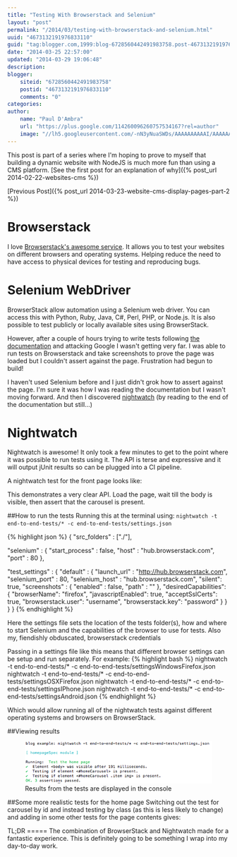```yaml
---
title: "Testing With Browserstack and Selenium"
layout: "post"
permalink: "/2014/03/testing-with-browserstack-and-selenium.html"
uuid: "4673132191976833110"
guid: "tag:blogger.com,1999:blog-6728560442491983758.post-4673132191976833110"
date: "2014-03-25 22:57:00"
updated: "2014-03-29 19:06:48"
description: 
blogger:
    siteid: "6728560442491983758"
    postid: "4673132191976833110"
    comments: "0"
categories: 
author: 
    name: "Paul D'Ambra"
    url: "https://plus.google.com/114260096260757534167?rel=author"
    image: "//lh5.googleusercontent.com/-nN3yNuaSWDs/AAAAAAAAAAI/AAAAAAAABQU/ESeyTW5Duf0/s512-c/photo.jpg"
---
```


This post is part of a series where I'm hoping to prove to myself that building a dynamic website with NodeJS is much more fun than using a CMS platform. [See the first post for an explanation of why]({% post_url 2014-02-22-websites-cms %})

[Previous Post]({% post_url 2014-03-23-website-cms-display-pages-part-2 %})

Browserstack
============
I love [Browserstack's awesome service](http://www.browserstack.com/). It allows you to test your websites on different browsers and operating systems. Helping reduce the need to have access to physical devices for testing and reproducing bugs.

<!--more-->

Selenium WebDriver
==================
BrowserStack allow automation using a Selenium web driver. You can access this with Python, Ruby, Java, C#, Perl, PHP, or Node.js. It is also possible to test publicly or locally available sites using BrowserStack.

However, after a couple of hours trying to write tests following <a href="http://www.browserstack.com/automate/node" target="_blank">the documentation</a> and attacking Google I wasn't getting very far. I was able to run tests on Browserstack and take screenshots to prove the page was loaded but I couldn't assert against the page. Frustration had begun to build!

I haven't used Selenium before and I just didn't grok how to assert against the page. I'm sure it was how I was reading the documentation but I wasn't moving forward. And then I discovered <a href="http://nightwatchjs.org/" target="_blank">nightwatch</a> (by reading to the end of the documentation but still...)

Nightwatch
==========
Nightwatch is awesome! It only took a few minutes to get to the point where it was possible to run tests using it. The API is terse and expressive and it will output jUnit results so can be plugged into a CI pipeline.

A nightwatch test for the front page looks like:
<script src="http://gist-it.appspot.com/github/pauldambra/omniclopse/blob/ba6e169be1043f88ce5482eddd55a065648e9ba2/end-to-end-tests/homepageSpec.js"></script> This demonstrates a very clear API. Load the page, wait till the body is visible, then assert that the carousel is present. 

##How to run the tests
Running this at the terminal using:
`nightwatch -t end-to-end-tests/* -c end-to-end-tests/settings.json`

{% highlight json %}
{
  "src_folders" : ["./"],

  "selenium" : {
    "start_process" : false,
    "host" : "hub.browserstack.com",
    "port" : 80
  },

  "test_settings" : {
    "default" : {
      "launch_url" : "http://hub.browserstack.com",
      "selenium_port"  : 80,
      "selenium_host"  : "hub.browserstack.com",
      "silent": true,
      "screenshots" : {
        "enabled" : false,
        "path" : ""
      },
      "desiredCapabilities": {
        "browserName": "firefox",
        "javascriptEnabled": true,
        "acceptSslCerts": true,
        "browserstack.user": "username",
        "browserstack.key": "password"
      }
    }
  }
}
{% endhighlight %}

Here the settings file sets the location of the tests folder(s), how and where to start Selenium and the capabilities of the browser to use for tests. Also my, fiendishly obduscated, browserstack credentials

Passing in a settings file like this means that different browser settings can be setup and run separately. For example:
{% highlight bash %}
nightwatch -t end-to-end-tests/* -c end-to-end-tests/settingsWindowsFirefox.json
nightwatch -t end-to-end-tests/* -c end-to-end-tests/settingsOSXFirefox.json
nightwatch -t end-to-end-tests/* -c end-to-end-tests/settingsIPhone.json
nightwatch -t end-to-end-tests/* -c end-to-end-tests/settingsAndroid.json
{% endhighlight %}

Which would allow running all of the nightwatch tests against different operating systems and browsers on BrowserStack.

##Viewing results
<figure>
    <img src="/images/run-nightwatch.png" alt="Results from the tests are displayed in the console" class="img-responsive img-thumbnail"/>
    <figcaption>Results from the tests are displayed in the console</figcaption>
</figure>

##Some more realistic tests for the home page
Switching out the test for carousel by id and instead testing by class (as this is less likely to change) and adding in some other tests for the page contents gives:
<div><script src="http://gist-it.appspot.com/github/pauldambra/omniclopse/blob/25217572b4b77a9b90d25bba69b37b2cb411b4a6/end-to-end-tests/homepageSpec.js"></script> </div>
TL;DR
=====
The combination of BrowserStack and Nightwatch made for a fantastic experience. This is definitely going to be something I wrap into my day-to-day work.